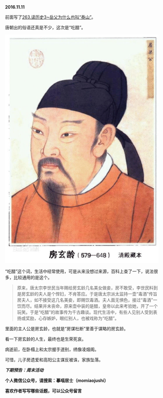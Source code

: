 
          
            
**2016.11.11**

前面写了[263.读历史3~岳父为什么也叫“泰山”](https://www.jianshu.com/p/ba80710081c5)。

唐朝出的俗语还真是不少，这次是“吃醋”。




![](img/51001-726f4a8cc94a3bfa.jpg)




“吃醋”这个词，生活中经常使用，可是从来没想过来源，百科上查了一下，说法很多，比较通用的是这个。
>原来，唐太宗李世民当年赐给房玄龄几名美女做妾，房不敢受，李世民料到是房玄龄的夫人是个悍妇，不肯答应。于是唐太宗派太监持一壶“毒酒”传旨房夫人，如不接受这几名美妾，即赐饮毒酒。夫人面无惧色，接过“毒酒”一饮而尽。结果并未丧命，原来壶中装的是醋，皇帝以此来考验她，开了一个玩笑。于是“吃醋”的故事传为千古趣谈。现代生活中，有些人见别人受到表扬或奖励，心存嫉妒，眼红别人，也被戏称为“吃醋”。



里面的主人公是房玄龄，也就是“房谋杜断”里善于谋略的房玄龄。

看一下房玄龄的人生，最终也是生荣死哀。

病逝前，在卧榻上和太宗握手道别，绣像凌烟阁。

可惜，儿子房遗爱和高阳公主谋反被诛，家族坠落。


***下期预告：周末活动***


**个人微信公众号，请搜索：摹喵居士（momiaojushi）**

**喜欢作者写写哪些话题，可以公众号留言**

          
        